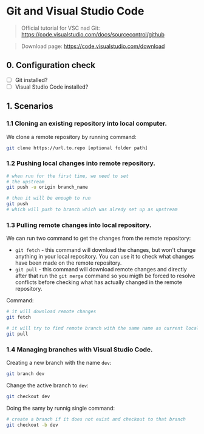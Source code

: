 # Git and Visual Studio Code

> Official tutorial for VSC nad Git: https://code.visualstudio.com/docs/sourcecontrol/github

> Download page: https://code.visualstudio.com/download

## 0. Configuration check

* [ ] Git installed?
* [ ] Visual Studio Code installed?

## 1. Scenarios

### 1.1 Cloning an existing repository into local computer.

We clone a remote repository by running command:

```bash
git clone https://url.to.repo [optional folder path]
```




### 1.2 Pushing local changes into remote repository.

```bash
# when run for the first time, we need to set
# the upstream
git push -u origin branch_name

# then it will be enough to run
git push
# which will push to branch which was alredy set up as upstream
```

### 1.3 Pulling remote changes into local repository.

We can run two command to get the changes from the remote repository:

* `git fetch` - this command will download the changes, but won't change anything in your local repository. You can use it to check what changes have been made on the remote repository.
* `git pull` - this command will download remote changes and directly after that run the `git merge` command so you migth be forced to resolve conflicts before checking what has actually changed in the remote repository.


Command:
```bash
# it will download remote changes
git fetch

# it will try to find remote branch with the same name as current local branch and download and merge the changes.
git pull
```

### 1.4 Managing branches with Visual Studio Code.

Creating a new branch with the name `dev`:
```bash
git branch dev
```

Change the active branch to `dev`:
```bash
git checkout dev
```

Doing the samy by runnig single command:
```bash
# create a branch if it does not exist and checkout to that branch
git checkout -b dev
```